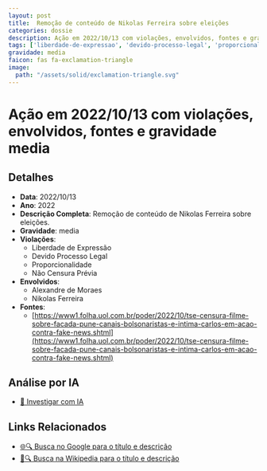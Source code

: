 ```yaml
---
layout: post
title:  Remoção de conteúdo de Nikolas Ferreira sobre eleições
categories: dossie
description: Ação em 2022/10/13 com violações, envolvidos, fontes e gravidade media
tags: ['liberdade-de-expressao', 'devido-processo-legal', 'proporcionalidade', 'censura', 'alexandre-de-moraes', 'nikolas-ferreira', 'gravidade-media']
gravidade: media
faicon: fas fa-exclamation-triangle
image:
  path: "/assets/solid/exclamation-triangle.svg"
---
```


# Ação em 2022/10/13 com violações, envolvidos, fontes e gravidade media

## Detalhes
- **Data**: 2022/10/13
- **Ano**: 2022
- **Descrição Completa**: Remoção de conteúdo de Nikolas Ferreira sobre eleições.
- **Gravidade**: media <i class="fas fa-exclamation-triangle fa-2x"></i>
- **Violações**:
  - Liberdade de Expressão
  - Devido Processo Legal
  - Proporcionalidade
  - Não Censura Prévia
- **Envolvidos**:
  - Alexandre de Moraes
  - Nikolas Ferreira
- **Fontes**:
  - [https://www1.folha.uol.com.br/poder/2022/10/tse-censura-filme-sobre-facada-pune-canais-bolsonaristas-e-intima-carlos-em-acao-contra-fake-news.shtml](https://www1.folha.uol.com.br/poder/2022/10/tse-censura-filme-sobre-facada-pune-canais-bolsonaristas-e-intima-carlos-em-acao-contra-fake-news.shtml)

## Análise por IA
- [🤖 Investigar com IA](https://www.perplexity.ai/search?q=%22Alexandre%20de%20Moraes%22%20Remo%C3%A7%C3%A3o%20de%20conte%C3%BAdo%20de%20Nikolas%20Ferreira%20sobre%20elei%C3%A7%C3%B5es%20Remo%C3%A7%C3%A3o%20de%20conte%C3%BAdo%20de%20Nikolas%20Ferreira%20sobre%20elei%C3%A7%C3%B5es.%20Liberdade%20de%20Express%C3%A3o%20Devido%20Processo%20Legal%20Proporcionalidade%20N%C3%A3o%20Censura%20Pr%C3%A9via%202022%20gravidade%20media)

## Links Relacionados
- [🌐🔍 Busca no Google para o título e descrição](https://www.google.com/search?q=%22Alexandre%20de%20Moraes%22%20Remo%C3%A7%C3%A3o%20de%20conte%C3%BAdo%20de%20Nikolas%20Ferreira%20sobre%20elei%C3%A7%C3%B5es%20Remo%C3%A7%C3%A3o%20de%20conte%C3%BAdo%20de%20Nikolas%20Ferreira%20sobre%20elei%C3%A7%C3%B5es.%20Liberdade%20de%20Express%C3%A3o%20Devido%20Processo%20Legal%20Proporcionalidade%20N%C3%A3o%20Censura%20Pr%C3%A9via%202022%20gravidade%20media)
- [📖🔍 Busca na Wikipedia para o título e descrição](https://pt.wikipedia.org/w/index.php?search=%22Alexandre%20de%20Moraes%22%20Remo%C3%A7%C3%A3o%20de%20conte%C3%BAdo%20de%20Nikolas%20Ferreira%20sobre%20elei%C3%A7%C3%B5es%20Remo%C3%A7%C3%A3o%20de%20conte%C3%BAdo%20de%20Nikolas%20Ferreira%20sobre%20elei%C3%A7%C3%B5es.%20Liberdade%20de%20Express%C3%A3o%20Devido%20Processo%20Legal%20Proporcionalidade%20N%C3%A3o%20Censura%20Pr%C3%A9via%202022%20gravidade%20media)

